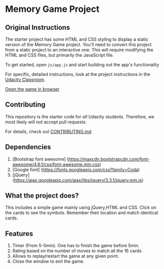 # Memory Game Project

## Original Instructions

The starter project has some HTML and CSS styling to display a static version of the Memory Game project. You'll need to convert this project from a static project to an interactive one. This will require modifying the HTML and CSS files, but primarily the JavaScript file.

To get started, open `js/app.js` and start building out the app's functionality

For specific, detailed instructions, look at the project instructions in the [Udacity Classroom](https://classroom.udacity.com/me).

[Open the game in browser](https://rashmi-dev.github.io/fend-project-memory-game/)

## Contributing

This repository is the starter code for _all_ Udacity students. Therefore, we most likely will not accept pull requests.

For details, check out [CONTRIBUTING.md](CONTRIBUTING.md).

## Dependencies

1. [Bootstrap font awesome] (https://maxcdn.bootstrapcdn.com/font-awesome/4.6.1/css/font-awesome.min.css)
2. [Google font] (https://fonts.googleapis.com/css?family=Coda)
3. [jQuery] (https://ajax.googleapis.com/ajax/libs/jquery/3.3.1/jquery.min.js)

## What the project does?

This includes a simple game mainly using jQuery,HTML and CSS. Click on the cards to see the symbols. Remember their location and match identical cards.

## Features

1. Timer (From 5-0min). One has to finish the game before 5min.
2. Rating based on the number of moves to match all the 16 cards.
3. Allows to replay/restart the game at any given point.
4. Close the window to exit the game.




